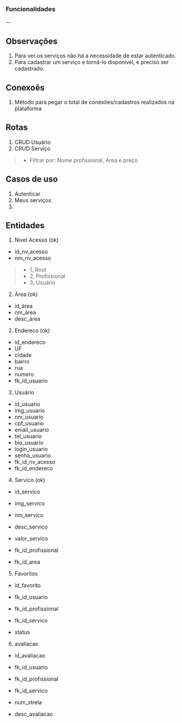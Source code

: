 ### Funcionalidades
--
## Observações
1. Para ver os serviços não há a necessidade de estar autenticado.
2. Para cadastrar um serviço e torná-lo disponível, e preciso ser cadastrado.

## Conexoẽs
1. Método para pegar o total de conexões/cadastros realizados na plataforma

## Rotas
1. CRUD Usuário
2. CRUD Serviço
> - Filtrar por: Nome profissional, Área e preço

## Casos de uso
1. Autenticar
2. Meus serviços
3. 


## Entidades

1. Nivel Acesso  (ok)
 - id_nv_acesso
 - nm_nv_acesso 
 > - 1, Root
 > - 2, Profissional
 > - 3, Usuário

2. Àrea (ok)
 - id_área 
 - nm_área 
 - desc_area

2. Endereco (ok)
 - id_endereco
 - UF
 - cidade
 - bairro
 - rua
 - numero
 - fk_id_usuario

3. Usuário
 - id_usuario
 - img_usuario
 - nm_usuario
 - cpf_usuario
 - email_usuario
 - tel_usuario
 - bio_usuario
 - login_usuario
 - senha_usuario
 - fk_id_nv_acesso 
 - fk_id_endereco

4. Servico (ok)
 - id_servico
 - img_servico
 - nm_servico
 - desc_servico
 - valor_servico

 - fk_id_profissional
 - fk_id_area

5. Favoritos
 - id_favorito
 - fk_id_usuario
 - fk_id_profissional 
 - fk_id_servico 
 
 - status

6. avaliacao
 - id_avaliacao
 - fk_id_usuario
 - fk_id_profissional
 - fk_id_servico

 - num_strela
 - desc_avaliacao


